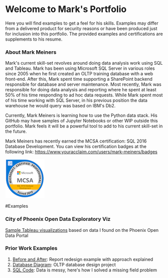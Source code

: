 # Welcome to Mark's Portfolio

Here you will find examples to get a feel for his skills.  Examples may differ from a delivered product for security reasons or have been produced just for inclusion into this portfolio.  The provided examples and certifications are supplements to his resume.

### About Mark Meiners

Mark's current skill-set revolves around doing data analysis work using SQL and Tableau.  Mark has been using Microsoft SQL Server in various roles since 2005 when he first created an OLTP training database with a web front-end.  After this, Mark spent time supporting a SharePoint backend responsible for database and server maintenance.  Most recently, Mark was responsible for doing data analysis and reporting where he spent at least 50% of his time responding to ad hoc data requests.  While Mark spent most of his time working with SQL Server, in his previous position the data warehouse he would query was based on IBM's Db2. 

Currently, Mark Meiners is learning how to use the Python data stack.  His GitHub may have samples of Jupyter Notebooks or other WIP outside this portfolio.  Mark feels it will be a powerful tool to add to his current skill-set in the future.  

Mark Meiners has recently earned the MCSA certification: SQL 2016 Database Development.  You can view his certification badges at the following link: https://www.youracclaim.com/users/mark-meiners/badges

![Small SQL Badge](Images/mcsa-sql-2016-database-development-certified-2019-small.png "MCSA SQL 2016 Database Development Badge")

#Examples
### City of Phoenix Open Data Exploratory Viz
[Sample Tableau visualizations](PhoenixExamples/README.md) based on data I found on the Phoenix Open Data Portal

### Prior Work Examples
1.  [Before and After](PriorWorkExamples/BeforeAndAfterReports/README.md): Report redesign example with approach explained
2.  [Database Diagram](PriorWorkExamples/DatabaseDiagrams/README.md): OLTP database design project 
3.  [SQL Code](PriorWorkExamples/SqlCode/README.md): Data is messy, here's how I solved a missing field problem 